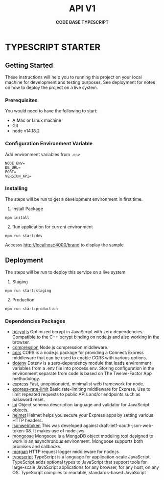 <div align="center">
  <h1>API V1</h1>
  <strong>CODE BASE TYPESCRIPT</strong>
</div>
<br>

# TYPESCRIPT STARTER

## Getting Started

These instructions will help you to running this project on your local machine for development and testing purposes. See deployment for notes on how to deploy the project on a live system.

### Prerequisites

You would need to have the following to start:

- A Mac or Linux machine
- Git
- node v14.18.2

### Configuration Environment Variable

Add environment variables from `.env`

```
NODE_ENV=
DB_URL=
PORT=
VERSION_API=
```

### Installing

The steps will be run to get a development environment in first time.

1. Install Package

```
npm install
```

2. Run application for current environment

```
npm run start:dev
```

Accesss [http://localhost:4000/brand](http://localhost:3000/brand) to display the sample

## Deployment

The steps will be run to deploy this service on a live system

1. Staging

```
npm run start:staging
```

2. Production

```
npm run start:production
```

### Dependencies Packages

- [bcryptjs](https://www.npmjs.com/package/bcryptjs) Optimized bcrypt in JavaScript with zero dependencies. Compatible to the C++ bcrypt binding on node.js and also working in the browser.
- [compression](https://www.npmjs.com/package/compression) Node.js compression middleware.
- [cors](https://www.npmjs.com/package/cors) CORS is a node.js package for providing a Connect/Express middleware that can be used to enable CORS with various options.
- [dotenv](https://www.npmjs.com/package/dotenv) Dotenv is a zero-dependency module that loads environment variables from a .env file into process.env. Storing configuration in the environment separate from code is based on The Twelve-Factor App methodology.
- [express](https://www.npmjs.com/package/express) Fast, unopinionated, minimalist web framework for node.
- [express-rate-limit](https://www.npmjs.com/package/express-rate-limit) Basic rate-limiting middleware for Express. Use to limit repeated requests to public APIs and/or endpoints such as password reset.
- [joi](https://www.npmjs.com/package/joi) Object schema description language and validator for JavaScript objects.
- [helmet](https://www.npmjs.com/package/helmet) Helmet helps you secure your Express apps by setting various HTTP headers.
- [jsonwebtoken](https://www.npmjs.com/package/jsonwebtoken) This was developed against draft-ietf-oauth-json-web-token-08. It makes use of node-jws
- [mongoose](https://www.npmjs.com/package/mongoose) Mongoose is a MongoDB object modeling tool designed to work in an asynchronous environment. Mongoose supports both promises and callbacks.
- [morgan](https://www.npmjs.com/package/morgan) HTTP request logger middleware for node.js
- [typescript](https://www.npmjs.com/package/typescript) TypeScript is a language for application-scale JavaScript. TypeScript adds optional types to JavaScript that support tools for large-scale JavaScript applications for any browser, for any host, on any OS. TypeScript compiles to readable, standards-based JavaScript
